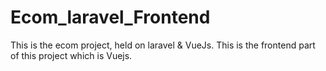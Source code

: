 # Ecom_laravel_Frontend
This is the ecom project, held on laravel &amp; VueJs. This is the frontend part of this project which is Vuejs.
